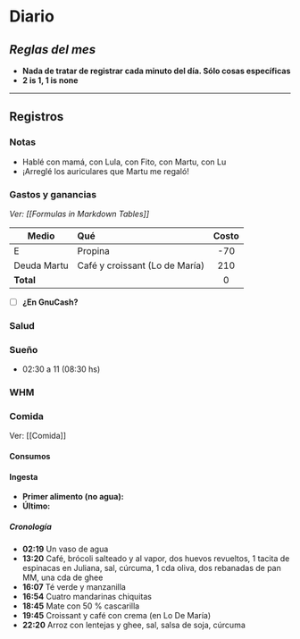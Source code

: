 # Diario
## *Reglas del mes*
- **Nada de tratar de registrar cada minuto del día. Sólo cosas específicas**
- **2 is 1, 1 is none**

---
## Registros
### Notas
- Hablé con mamá, con Lula, con Fito, con Martu, con Lu
- ¡Arreglé los auriculares que Martu me regaló!

### Gastos y ganancias
*Ver: [[Formulas in Markdown Tables]]*

| Medio       | Qué                            | Costo |
| ----------- |:------------------------------ |:-----:|
| E           | Propina                        |  -70  |
| Deuda Martu | Café y croissant (Lo de María) |  210  |
| **Total**   |                                |   0   |
<!-- TBLFM: @>$3=sum(@I..@-1) -->

- [ ] **¿En GnuCash?**


### Salud


### Sueño
- 02:30 a 11 (08:30 hs)

### WHM


### Comida
Ver: [[Comida]]
#### Consumos


#### Ingesta
- **Primer alimento (no agua):**
- **Último:**


##### Cronología
- **02:19** Un vaso de agua
- **13:20** Café, brócoli salteado y al vapor, dos huevos revueltos, 1 tacita de espinacas en Juliana, sal, cúrcuma, 1 cda oliva, dos rebanadas de pan MM, una cda de ghee
- **16:07** Té verde y manzanilla
- **16:54** Cuatro mandarinas chiquitas
- **18:45** Mate con 50 % cascarilla
- **19:45** Croissant y café con crema (en Lo De María)
- **22:20** Arroz con lentejas y ghee, sal, salsa de soja, cúrcuma